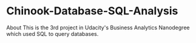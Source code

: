 # Chinook-Database-SQL-Analysis
About This is the 3rd project in Udacity's Business Analytics Nanodegree which used SQL to query databases.
